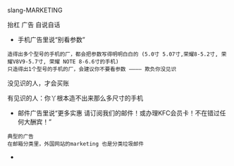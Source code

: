 
slang-MARKETING

抬杠 广告 自说自话

- 手机广告里说“别看参数”
```
造得出多个型号的手机的厂，都会把参数写得明明白白的 (5.0寸 5.07寸,荣耀8-5.2寸, 荣耀V8V9-5.7寸, 荣耀 NOTE 8-6.6寸的手机)
只造得出1个型号的手机的厂，会建议你不要看参数 ———— 欺负你没见识
```

没见识的人，才会买账

有见识的人：你丫根本造不出来那么多尺寸的手机

- 邮件广告里说“更多实惠 请订阅我们的邮件！或办理KFC会员卡！不在错过任何大酬宾！”
```
典型的广告
在邮箱分类里，外国网站的marketing 也是分类垃圾邮件
```


-

